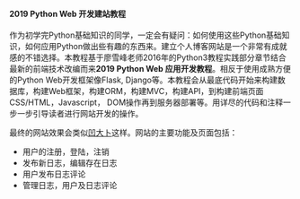 #### 2019 Python Web 开发建站教程

作为初学完Python基础知识的同学，一定会有疑问：如何使用这些Python基础知识，如何应用Python做出些有趣的东西来。建立个人博客网站是一个非常有成就感的不错选择。本教程基于廖雪峰老师2016年的Python3教程实践部分章节结合最新的前端技术改编而来**2019 Python Web 应用开发教程**。相反于使用成熟方便的Python Web开发框架像Flask, Django等。本教程会从最底代码开始来构建数据库，构建Web框架，构建ORM，构建MVC，构建API，到构建前端页面CSS/HTML，Javascript， DOM操作再到服务器部署等。用详尽的代码和注释一步一步引导读者进行网站开发的操作。

最终的网站效果会类似[凹大卜](https://aodabo.tech)这样。网站的主要功能及页面包括：

- 用户的注册，登陆，注销
- 发布新日志，编辑存在日志
- 用户发布日志评论
- 管理日志，用户及日志评论


